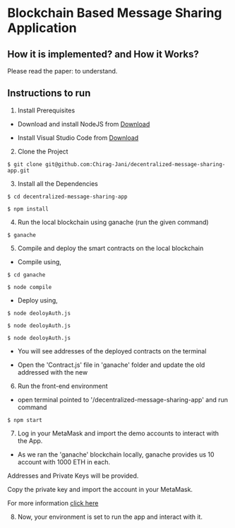 # Blockchain Based Message Sharing Application

## How it is implemented? and How it Works?

Please read the paper: []() to understand.

## Instructions to run

1. Install Prerequisites

- Download and install NodeJS from [Download](https://nodejs.org/en/download/)

- Install Visual Studio Code from [Download](https://code.visualstudio.com/download)

2. Clone the Project

```
$ git clone git@github.com:Chirag-Jani/decentralized-message-sharing-app.git
```

3. Install all the Dependencies

```
$ cd decentralized-message-sharing-app

$ npm install
```

4. Run the local blockchain using ganache (run the given command)

```
$ ganache
```

5. Compile and deploy the smart contracts on the local blockchain

- Compile using,

```
$ cd ganache

$ node compile
```

- Deploy using,

```
$ node deoloyAuth.js

$ node deoloyAuth.js

$ node deoloyAuth.js
```

- You will see addresses of the deployed contracts on the terminal

- Open the 'Contract.js' file in 'ganache' folder and update the old addressed with the new

6. Run the front-end environment

- open terminal pointed to '/decentralized-message-sharing-app' and run command

```
$ npm start
```

7. Log in your MetaMask and import the demo accounts to interact with the App.

- As we ran the 'ganache' blockchain locally, ganache provides us 10 account with 1000 ETH in each.

Addresses and Private Keys will be provided.

Copy the private key and import the account in your MetaMask.

For more information [click here](https://www.geeksforgeeks.org/how-to-set-up-ganche-with-metamask/)

8. Now, your environment is set to run the app and interact with it.
